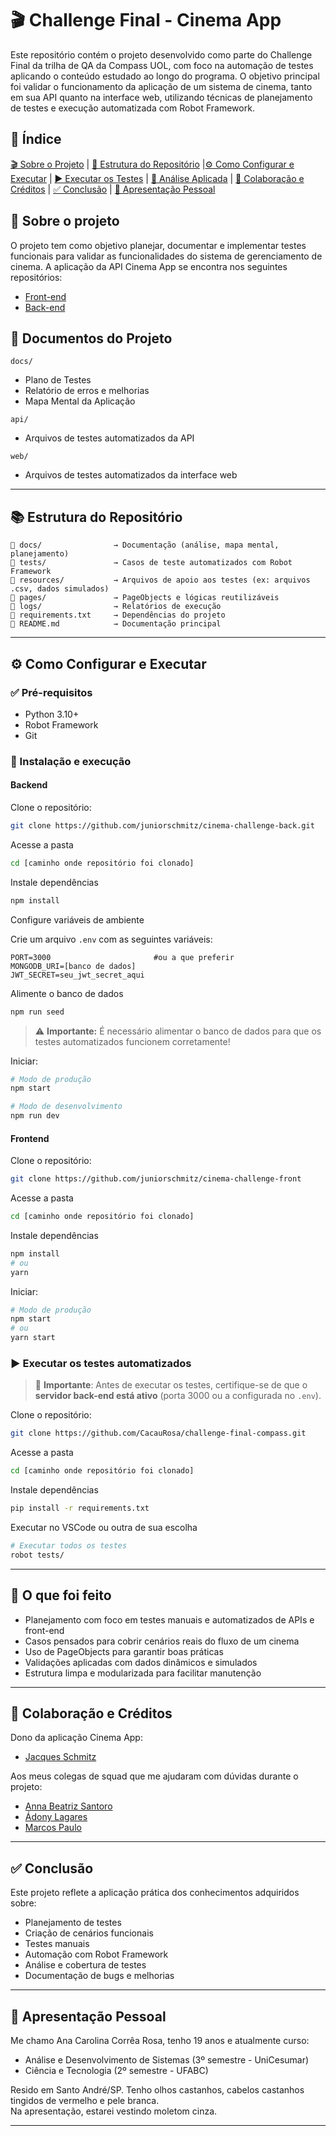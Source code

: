 # 🎬 Challenge Final - Cinema App

Este repositório contém o projeto desenvolvido como parte do Challenge Final da trilha de QA da Compass UOL, com foco na automação de testes aplicando o conteúdo estudado ao longo do programa. O objetivo principal foi validar o funcionamento da aplicação de um sistema de cinema, tanto em sua API quanto na interface web, utilizando técnicas de planejamento de testes e execução automatizada com Robot Framework.

## 📖 Índice

[🎬 Sobre o Projeto](#-sobre-o-projeto) | [📁 Estrutura do Repositório](#-estrutura-do-repositório) |[⚙️ Como Configurar e Executar](#️-como-configurar-e-executar) | [▶️ Executar os Testes](#️-executar-os-testes) | [🧠 Análise Aplicada](#-análise-aplicada) | [🤝 Colaboração e Créditos](#-colaboração-e-créditos) | [✅ Conclusão](#-conclusão) | [👤 Apresentação Pessoal](#-apresentação-pessoal)

## 📌 Sobre o projeto
O projeto tem como objetivo planejar, documentar e implementar testes funcionais para validar as funcionalidades do sistema de gerenciamento de cinema. A aplicação da API Cinema App se encontra nos seguintes repositórios:
- [Front-end](https://github.com/juniorschmitz/cinema-challenge-front)  
- [Back-end](https://github.com/juniorschmitz/cinema-challenge-back)

## 💾 Documentos do Projeto

`docs/`
- Plano de Testes
- Relatório de erros e melhorias
- Mapa Mental da Aplicação

`api/`
- Arquivos de testes automatizados da API

`web/`
- Arquivos de testes automatizados da interface web

---

## 📚 Estrutura do Repositório

```
📁 docs/                → Documentação (análise, mapa mental, planejamento)
📁 tests/               → Casos de teste automatizados com Robot Framework
📁 resources/           → Arquivos de apoio aos testes (ex: arquivos .csv, dados simulados)
📁 pages/               → PageObjects e lógicas reutilizáveis
📁 logs/                → Relatórios de execução
📄 requirements.txt     → Dependências do projeto
📄 README.md            → Documentação principal
```

---

## ⚙️ Como Configurar e Executar

### ✅ Pré-requisitos

- Python 3.10+
- Robot Framework
- Git

### 🚀 Instalação e execução

#### Backend
Clone o repositório:
```bash
git clone https://github.com/juniorschmitz/cinema-challenge-back.git
```

Acesse a pasta
```bash
cd [caminho onde repositório foi clonado]
```

Instale dependências
```bash
npm install
```

Configure variáveis de ambiente

Crie um arquivo `.env` com as seguintes variáveis:
```
PORT=3000                       #ou a que preferir
MONGODB_URI=[banco de dados]
JWT_SECRET=seu_jwt_secret_aqui
```
Alimente o banco de dados
```bash
npm run seed
```
> ⚠️ **Importante:** É necessário alimentar o banco de dados para que os testes automatizados funcionem corretamente!

Iniciar:
```bash
# Modo de produção
npm start

# Modo de desenvolvimento
npm run dev
```

#### Frontend
Clone o repositório:
```bash
git clone https://github.com/juniorschmitz/cinema-challenge-front
```

Acesse a pasta
```bash
cd [caminho onde repositório foi clonado]
```

Instale dependências
```bash
npm install
# ou
yarn
```
Iniciar:
```bash
# Modo de produção
npm start
# ou
yarn start

```
### ▶️ Executar os testes automatizados
> 🔄 **Importante**: Antes de executar os testes, certifique-se de que o **servidor back-end está ativo** (porta 3000 ou a configurada no `.env`).

Clone o repositório:
```bash
git clone https://github.com/CacauRosa/challenge-final-compass.git
```
Acesse a pasta
```bash
cd [caminho onde repositório foi clonado]
```
Instale dependências
```bash
pip install -r requirements.txt
```
Executar no VSCode ou outra de sua escolha
```bash
# Executar todos os testes
robot tests/
```
---

## 🧠 O que foi feito

- Planejamento com foco em testes manuais e automatizados de APIs e front-end
- Casos pensados para cobrir cenários reais do fluxo de um cinema
- Uso de PageObjects para garantir boas práticas
- Validações aplicadas com dados dinâmicos e simulados
- Estrutura limpa e modularizada para facilitar manutenção

---

## 🤝 Colaboração e Créditos

Dono da aplicação Cinema App: 
- [Jacques Schmitz](https://github.com/juniorschmitz)

Aos meus colegas de squad que me ajudaram com dúvidas durante o projeto:
- [Anna Beatriz Santoro](https://github.com/annasantoro-glitch) 
- [Ádony Lagares](https://github.com/adony-lagares)    
- [Marcos Paulo](https://github.com/Marcosdev03)


---

## ✅ Conclusão

Este projeto reflete a aplicação prática dos conhecimentos adquiridos sobre:

- Planejamento de testes
- Criação de cenários funcionais
- Testes manuais
- Automação com Robot Framework
- Análise e cobertura de testes
- Documentação de bugs e melhorias

---

## 👤 Apresentação Pessoal


Me chamo Ana Carolina Corrêa Rosa, tenho 19 anos e atualmente curso:
- Análise e Desenvolvimento de Sistemas (3º semestre - UniCesumar)
- Ciência e Tecnologia (2º semestre - UFABC)

Resido em Santo André/SP. Tenho olhos castanhos, cabelos castanhos tingidos de vermelho e pele branca.  
Na apresentação, estarei vestindo moletom cinza.

---
